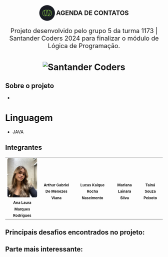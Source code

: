 <div style="text-align: center;">
  <img alt="Ada" style="border-radius: 50%; width: 50px; vertical-align: middle;" src="FotosIntegrantes/Ada.png">
  <span style="font-size: 20px; vertical-align: middle;"><b>AGENDA DE CONTATOS</b></span>
</div>

<p style="text-align: center; font-size: 20px;">
Projeto desenvolvido pelo grupo 5 da turma 1173 | Santander Coders 2024 para finalizar o módulo de Lógica de Programação.
</p>

<h1 align="center">
  <img alt="Santander Coders" src="https://ada-strapi-production.s3.sa-east-1.amazonaws.com/Thumb_Meta_20_f25502065b.png" width="500" height="300">
</h1>

## Sobre o projeto
+

# Linguagem
+ JAVA

## Integrantes

<table align="center">
  <tr>
    <td align="center"><img style="border-radius: 5%;" src="FotosIntegrantes/LauraFoto.jpeg" width="100px;" alt=""/><br /><sub><b>Ana Laura Marques Rodrigues</b></sub></td>
    <td align="center"><img style="border-radius: 5%;" src="" width="100px;" alt=""/><br /><sub><b>Arthur Gabriel De Menezes Viana</b></sub></td>
    <td align="center"><img style="border-radius: 5%;" src="" width="100px;" alt=""/><br /><sub><b>Lucas Kaique Rocha Nascimento</b></sub></td>
    <td align="center"><img style="border-radius: 5%;" src="" width="100px;" alt=""/><br /><sub><b>Mariana Lainara Silva</b></sub></td>
    <td align="center"><img style="border-radius: 5%;" src="" width="100px;" alt=""/><br /><sub><b>Tainá Souza Peixoto</b></sub></td>
  </tr>
</table>

## Principais desafios encontrados no projeto:

## Parte mais interessante:


